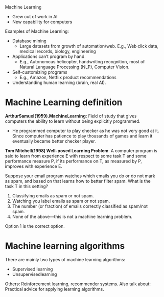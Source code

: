 Machine Learning 
- Grew out of work in AI
- New capability for computers

Examples of Machine Learning:
- Database mining
  - Large datasets from growth of automation/web. E.g., Web click data, medical records, biology, engineering
- Applications can’t program by hand.
  - E.g., Autonomous helicopter, handwriting recognition, most of Natural Language Processing (NLP), Computer Vision.
- Self-customizing programs
  - E.g., Amazon, Netflix product recommendations
- Understanding human learning (brain, real AI).

# Machine Learning definition
**ArthurSamuel(1959).MachineLearning**: Field of study that gives computers the ability to learn without being explicitly programmed.
- He programmed computer to play checker as he was not very good at it. Since computer has patience to play thousands of games and learn it eventually became better checker player.

**Tom Mitchell(1998) Well-posed Learning Problem**: A computer program is said to learn from experience E with respect to some task T and some performance measure P, if its performance on T, as measured 
by P, improves with experience E.

Suppose your email program watches which emails you do or do not mark as spam, and based on that learns how to better filter spam. What is the task T in this setting?
1. Classifying emails as spam or not spam.
2. Watching you label emails as spam or not spam.
3. The number (or fraction) of emails correctly classified as spam/not spam.
4. None of the above—this is not a machine learning problem.

Option 1 is the correct option.

# Machine learning algorithms
There are mainly two types of machine learning algorithms:
- Supervised learning
- Unsupervisedlearning

Others: Reinforcement learning, recommender systems.
Also talk about: Practical advice for applying learning algorithms.


